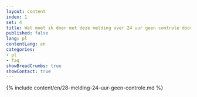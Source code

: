 ```yaml
---
layout: content
index: 1
set: 4
title: Wat moet ik doen met deze melding over 24 uur geen controle door de app? 
published: false
lang: pl
contentLang: en
categories:
- pl
- faq
showBreadCrumbs: true
showContact: true
---
```

{% include content/en/28-melding-24-uur-geen-controle.md %}
